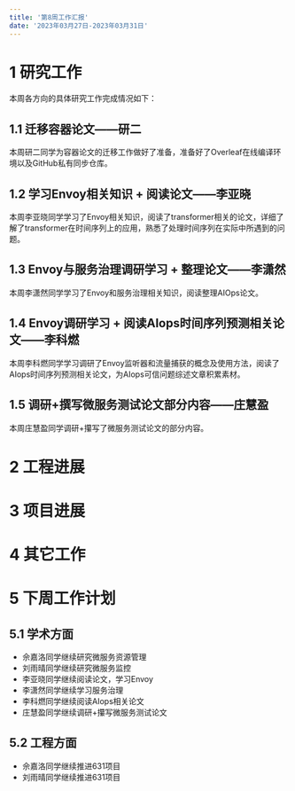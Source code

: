 ```yaml
---
title: '第8周工作汇报'
date: '2023年03月27日-2023年03月31日'
---
```


<!-- 只允许使用一级标题和二级标题 -->

# 1 研究工作

本周各方向的具体研究工作完成情况如下：

## 1.1 迁移容器论文——研二

本周研二同学为容器论文的迁移工作做好了准备，准备好了Overleaf在线编译环境以及GitHub私有同步仓库。

## 1.2 学习Envoy相关知识 + 阅读论文——李亚晓

本周李亚晓同学学习了Envoy相关知识，阅读了transformer相关的论文，详细了解了transformer在时间序列上的应用，熟悉了处理时间序列在实际中所遇到的问题。

## 1.3 Envoy与服务治理调研学习 + 整理论文——李潇然

本周李潇然同学学习了Envoy和服务治理相关知识，阅读整理AIOps论文。

## 1.4 Envoy调研学习 + 阅读AIops时间序列预测相关论文——李科燃

本周李科燃同学学习调研了Envoy监听器和流量捕获的概念及使用方法，阅读了AIops时间序列预测相关论文，为AIops可信问题综述文章积累素材。

## 1.5 调研+撰写微服务测试论文部分内容——庄慧盈

本周庄慧盈同学调研+攥写了微服务测试论文的部分内容。

# 2 工程进展

# 3 项目进展

# 4 其它工作

# 5 下周工作计划

## 5.1 学术方面

+ 佘嘉洛同学继续研究微服务资源管理
+ 刘雨晴同学继续研究微服务监控
+ 李亚晓同学继续阅读论文，学习Envoy
+ 李潇然同学继续学习服务治理
+ 李科燃同学继续阅读AIops相关论文
+ 庄慧盈同学继续调研+攥写微服务测试论文

## 5.2 工程方面

+ 佘嘉洛同学继续推进631项目
+ 刘雨晴同学继续推进631项目
